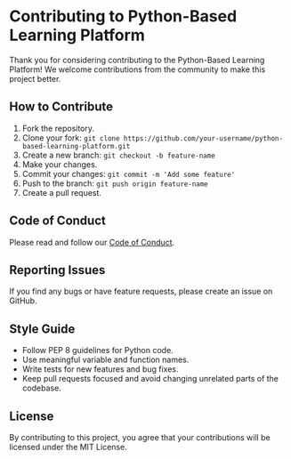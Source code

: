 # Contributing to Python-Based Learning Platform

Thank you for considering contributing to the Python-Based Learning Platform! We welcome contributions from the community to make this project better.

## How to Contribute
1. Fork the repository.
2. Clone your fork: `git clone https://github.com/your-username/python-based-learning-platform.git`
3. Create a new branch: `git checkout -b feature-name`
4. Make your changes.
5. Commit your changes: `git commit -m 'Add some feature'`
6. Push to the branch: `git push origin feature-name`
7. Create a pull request.

## Code of Conduct
Please read and follow our [Code of Conduct](CODE_OF_CONDUCT.md).

## Reporting Issues
If you find any bugs or have feature requests, please create an issue on GitHub.

## Style Guide
- Follow PEP 8 guidelines for Python code.
- Use meaningful variable and function names.
- Write tests for new features and bug fixes.
- Keep pull requests focused and avoid changing unrelated parts of the codebase.

## License
By contributing to this project, you agree that your contributions will be licensed under the MIT License.